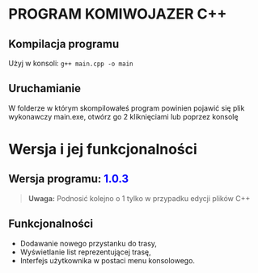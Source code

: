 # PROGRAM KOMIWOJAZER C++

## Kompilacja programu

Użyj w konsoli: `g++ main.cpp -o main`

## Uruchamianie

W folderze w którym skompilowałeś program powinien pojawić się plik wykonawczy main.exe, otwórz go 2 kliknięciami lub poprzez konsolę

# Wersja i jej funkcjonalności

## Wersja programu: <span style="color:blue">1.0.3</span>

> **Uwaga:** Podnosić kolejno o 1 tylko w przypadku edycji plików C++

## Funkcjonalności

- Dodawanie nowego przystanku do trasy,
- Wyświetlanie list reprezentującej trasę,
- Interfejs użytkownika w postaci menu konsolowego.
